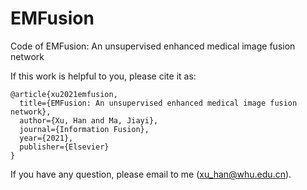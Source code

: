 # EMFusion
Code of EMFusion: An unsupervised enhanced medical image fusion network

If this work is helpful to you, please cite it as:
```
@article{xu2021emfusion,
  title={EMFusion: An unsupervised enhanced medical image fusion network},
  author={Xu, Han and Ma, Jiayi},
  journal={Information Fusion},
  year={2021},
  publisher={Elsevier}
}
```
If you have any question, please email to me (xu_han@whu.edu.cn).
